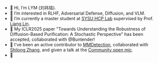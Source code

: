 - 👋 Hi, I’m LYM (刘祎铭).
- 🔭 I’m interested in RLHF, Adversarial Defense, Diffusion, and VLM.
- 🌱 I’m currently a master student at [SYSU HCP Lab](https://www.sysu-hcp.net/) supervised by Prof. [Liang Lin](https://www.sysu-hcp.net/faculty/lianglin.html).
- 💞️ My ICLR2025 paper "Towards Understanding the Robustness of Diffusion-Based Purification: A Stochastic Perspective" has been accepted, collaborated with @Buntender!
- 💞️ I've been an active contributor to [MMDetection](https://github.com/open-mmlab/mmdetection/tree/refactor-detr), collaborated with [Shilong Zhang](https://jshilong.github.io/), and given a talk at the [Community open mic](https://www.bilibili.com/video/BV17x4y1w7ZK/?spm_id_from=333.337.search-card.all.click).
- 🤔 

